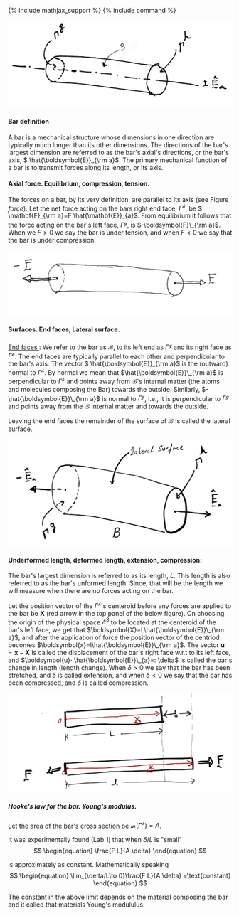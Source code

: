 {% include mathjax_support %}
{% include command %}





![Bar](ClassNotes3.jpg)

#### Bar definition

  A bar is a mechanical structure whose dimensions in one direction are typically much longer than its other dimensions. The directions of the bar's largest dimension are referred to as the bar's axial's directions, or the bar's axis, $ \hat{\boldsymbol{E}}\_{\rm a}$.  The primary mechanical function of a bar is to transmit forces along its length, or its axis.


#### Axial force. Equilibrium, compression, tension.   

The forces on a bar, by its very definition, are parallel to its axis (see Figure _force_). Let the net force acting on the bars right end face, $\Gamma^{\mathscr{h}}$, be $ \mathbf{F}\_{\rm a}=F \hat{\mathbf{E}}\_{a}$. From equilibrium it follows that the force acting on the bar's left face, $\Gamma^{\mathscr{g}}$, is $-\boldsymbol{F}\_{\rm a}$. When we $F>0$ we say the bar is under tension, and when $F<0$ we say that the bar is under compression.

![Forces on the bar](2021-09-11-23-01-57.png)



#### Surfaces. End faces, Lateral surface. 
<ins>End faces </ins>: We refer to the bar as $\mathcal{B}$, to its left end as $\Gamma^{\mathscr{g}}$ and its right face as $\Gamma^{\mathscr{h}}$. The end faces are typically parallel to each other and perpendicular to the bar's axis. The vector $ \hat{\boldsymbol{E}}\_{\rm a}$ is the (outward) normal to $\Gamma^{\mathscr{h}}$. By normal we mean that $\hat{\boldsymbol{E}}\_{\rm a}$ is perpendicular to $\Gamma^{\mathscr{h}}$ and points away from $\mathcal{B}$'s internal matter (the atoms and molecules composing the Bar) towards the outside. Similarly, $-\hat{\boldsymbol{E}}\_{\rm a}$ is normal to $\Gamma^{\mathscr{g}}$, i.e., it is perpendicular to $\Gamma^{\mathscr{g}}$ and points away from the $\mathcal{B}$ internal matter and towards the outside.

Leaving the end faces the remainder of the surface of $\mathcal{B}$ is called the lateral surface.

![](2021-09-11-23-45-51.png)

<!-- _Tension and compression_
Let us cut the  $\mathcal{B}_0$, into two pieces, $^1\mathcal{B}$ and $^2\mathcal{B}$. Specifically, let us cut $\mathcal{B}$ with the $A$-$A'$ plane (see Figure), which is normal to the bar's axis $\pm \hat{\boldsymbol{e}}_a$.

We will call the  left piece $^1\mathcal{B}$ and the right piece  $^2\mathcal{B}$.

Let the  surface on $^1\mathcal{B}$ that is newly created be called $S^1$ and that that on  $^2\mathcal{B}$ that is newly created be called $S^2$. 

The vector $\hat{\boldsymbol{n}}^{1}$ is (outward) normal to $S^1$. By normal we mean that $\hat{\boldsymbol{n}}^{1}$ is perpendicular to $S^1$ and points away from the $^1\mathcal{B}$ internal matter (the atoms and molecules composing the Bar) towards the outside. Similarly, $\hat{\boldsymbol{n}}^{1}$ is normal to $S^2$, i.e., it is perpendicular to $S^2$ and points away from the $^2\mathcal{B}$ internal matter and towards the outside.

Note that $\hat{\boldsymbol{n}}^{1}=-\hat{\boldsymbol{n}}^{2}$ -->


#### Underformed length, deformed length, extension, compression:

The bar's largest dimension is referred to as its length, $L$. This length is also referred to as the bar's unformed length. Since, that will be the length we will measure when there are no forces acting on the bar.


Let the position vector of the $\Gamma^{\mathscr{h}}$'s centeroid before any forces are applied to the bar be $\boldsymbol{X}$ (red arrow in the top panel of the below figure). On choosing the origin of the physical space $\mathcal{E}^3$ to be located at the centeroid of the bar's left face, we get that $\boldsymbol{X}=L\hat{\boldsymbol{E}}\_{\rm a}$, and after the application of force the position vector of the centriod becomes $\boldsymbol{x}=l\hat{\boldsymbol{E}}\_{\rm a}$. The vector $\boldsymbol{u}=\boldsymbol{x}-\boldsymbol{X}$ is called the displacement of the bar's right face w.r.t to its left face, and $\boldsymbol{u}⋅ \hat{\boldsymbol{E}}\_{a}=: \delta$ is called the bar's change in length (length change). When $\delta>0$ we say that the bar has been stretched, and $\delta$ is called extension, and when  $\delta<0$ we say that the bar has been compressed, and $\delta$ is called compression.

![](2021-09-11-23-51-41.png)

##### Hooke's law for the bar. Young's modulus.
Let the area of the bar's cross section be $\mathcal{m}(\Gamma^{\mathscr{h}})=A$. 

It was experimentally found (Lab 1) that  when $\delta /L$ is "small"
$$
\begin{equation}
\frac{F L}{A \delta} 
\end{equation}
$$ 

 is approximately as constant. Mathematically speaking 
$$
\begin{equation}
\lim_{\delta/L\to 0}\frac{F L}{A \delta} =\text{constant}
\end{equation}
$$ 

The constant in the above limit depends on the material composing the bar and it called that materials Young's modululus.




<!-- 
TODO: The compression of the chair. 
TODO: The discussion of the stiffnesses of different materials.
TODO: The composite bar. 
TODO: The Timoshenko problem.  -->